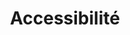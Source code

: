 ---
layout: redirect.njk
hideInSitemap: true
tags: level1
parent: it
key: accessibility_it
title: Accessibilité
alternativetitle: Sviluppiamo prodotti per il maggior numero di utenti.
redirect: /it/accessibility/introduction/about-this-guide/
order: 3
---